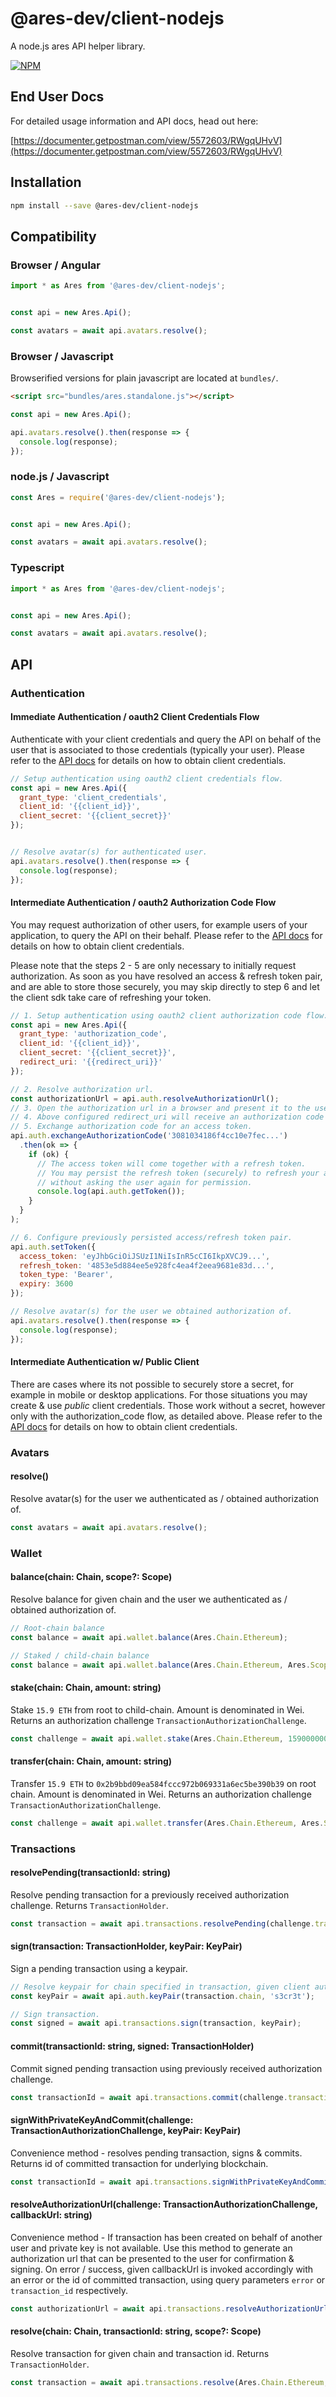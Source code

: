 # @ares-dev/client-nodejs

A node.js ares API helper library.

[![NPM](https://nodei.co/npm/@ares-dev/client-nodejs.png?downloads=true)](https://nodei.co/npm/@ares-dev/client-nodejs/)


## End User Docs

For detailed usage information and API docs, head out here:

[https://documenter.getpostman.com/view/5572603/RWgqUHvV](https://documenter.getpostman.com/view/5572603/RWgqUHvV)


## Installation

```bash
npm install --save @ares-dev/client-nodejs
```


## Compatibility

### Browser / Angular

```typescript
import * as Ares from '@ares-dev/client-nodejs';


const api = new Ares.Api();

const avatars = await api.avatars.resolve();
```

### Browser / Javascript

Browserified versions for plain javascript are located at `bundles/`.

```html
<script src="bundles/ares.standalone.js"></script>
```

```javascript
const api = new Ares.Api();

api.avatars.resolve().then(response => {
  console.log(response);
});
```

### node.js / Javascript

```typescript
const Ares = require('@ares-dev/client-nodejs');


const api = new Ares.Api();

const avatars = await api.avatars.resolve();
```

### Typescript

```typescript
import * as Ares from '@ares-dev/client-nodejs';


const api = new Ares.Api();

const avatars = await api.avatars.resolve();
```


## API

### Authentication

#### Immediate Authentication / oauth2 Client Credentials Flow

Authenticate with your client credentials and query the API on behalf of the user that is associated to those credentials (typically your user). Please refer to the [API docs](https://documenter.getpostman.com/view/5572603/RWgqUHvV) for details on how to obtain client credentials.

```javascript
// Setup authentication using oauth2 client credentials flow.
const api = new Ares.Api({
  grant_type: 'client_credentials',
  client_id: '{{client_id}}',
  client_secret: '{{client_secret}}'
});


// Resolve avatar(s) for authenticated user.
api.avatars.resolve().then(response => {
  console.log(response);
});
```

#### Intermediate Authentication / oauth2 Authorization Code Flow

You may request authorization of other users, for example users of your application, to query the API on their behalf. Please refer to the [API docs](https://documenter.getpostman.com/view/5572603/RWgqUHvV) for details on how to obtain client credentials.

Please note that the steps 2 - 5 are only necessary to initially request authorization. As soon as you have resolved an access & refresh token pair, and are able to store those securely, you may skip directly to step 6 and let the client sdk take care of refreshing your token.

```javascript
// 1. Setup authentication using oauth2 client authorization code flow.
const api = new Ares.Api({
  grant_type: 'authorization_code',
  client_id: '{{client_id}}',
  client_secret: '{{client_secret}}',
  redirect_uri: '{{redirect_uri}}'
});

// 2. Resolve authorization url.
const authorizationUrl = api.auth.resolveAuthorizationUrl();
// 3. Open the authorization url in a browser and present it to the user you want to ask for authorization.
// 4. Above configured redirect_uri will receive an authorization code if the user confirms the request.
// 5. Exchange authorization code for an access token.
api.auth.exchangeAuthorizationCode('3081034186f4cc10e7fec...')
  .then(ok => {
    if (ok) {
      // The access token will come together with a refresh token.
      // You may persist the refresh token (securely) to refresh your access token later
      // without asking the user again for permission.
      console.log(api.auth.getToken());
    }
  }
);

// 6. Configure previously persisted access/refresh token pair.
api.auth.setToken({
  access_token: 'eyJhbGciOiJSUzI1NiIsInR5cCI6IkpXVCJ9...',
  refresh_token: '4853e5d884ee5e928fc4ea4f2eea9681e83d...',
  token_type: 'Bearer',
  expiry: 3600
});

// Resolve avatar(s) for the user we obtained authorization of.
api.avatars.resolve().then(response => {
  console.log(response);
});
```

#### Intermediate Authentication w/ Public Client

There are cases where its not possible to securely store a secret, for example in mobile or desktop applications. For those situations you may create & use *public* client credentials. Those work without a secret, however only with the authorization_code flow, as detailed above. Please refer to the [API docs](https://documenter.getpostman.com/view/5572603/RWgqUHvV) for details on how to obtain client credentials.


### Avatars

#### resolve()

Resolve avatar(s) for the user we authenticated as / obtained authorization of.

```typescript
const avatars = await api.avatars.resolve();
```


### Wallet

#### balance(chain: Chain, scope?: Scope)

Resolve balance for given chain and the user we authenticated as / obtained authorization of.

```typescript
// Root-chain balance
const balance = await api.wallet.balance(Ares.Chain.Ethereum);

// Staked / child-chain balance
const balance = await api.wallet.balance(Ares.Chain.Ethereum, Ares.Scope.Child);
```

#### stake(chain: Chain, amount: string)

Stake `15.9 ETH` from root to child-chain. Amount is denominated in Wei. Returns an authorization challenge `TransactionAuthorizationChallenge`.

```typescript
const challenge = await api.wallet.stake(Ares.Chain.Ethereum, 15900000000000000000);
```

#### transfer(chain: Chain, amount: string)

Transfer `15.9 ETH` to `0x2b9bbd09ea584fccc972b069331a6ec5be390b39` on root chain. Amount is denominated in Wei. Returns an authorization challenge `TransactionAuthorizationChallenge`.

```typescript
const challenge = await api.wallet.transfer(Ares.Chain.Ethereum, Ares.Scope.Root, '0x2b9bbd09ea584fccc972b069331a6ec5be390b39', 15900000000000000000, 'Optional Message');
```


### Transactions

#### resolvePending(transactionId: string)

Resolve pending transaction for a previously received authorization challenge. Returns `TransactionHolder`.

```typescript
const transaction = await api.transactions.resolvePending(challenge.transactionId);
```

#### sign(transaction: TransactionHolder, keyPair: KeyPair)

Sign a pending transaction using a keypair.

```typescript
// Resolve keypair for chain specified in transaction, given client authorization and credentials.
const keyPair = await api.auth.keyPair(transaction.chain, 's3cr3t');

// Sign transaction.
const signed = await api.transactions.sign(transaction, keyPair);
```

#### commit(transactionId: string, signed: TransactionHolder)

Commit signed pending transaction using previously received authorization challenge.

```typescript
const transactionId = await api.transactions.commit(challenge.transactionId, signed);
```

#### signWithPrivateKeyAndCommit(challenge: TransactionAuthorizationChallenge, keyPair: KeyPair)

Convenience method - resolves pending transaction, signs & commits. Returns id of committed transaction for underlying blockchain.

```typescript
const transactionId = await api.transactions.signWithPrivateKeyAndCommit(challenge, keyPair);
```

#### resolveAuthorizationUrl(challenge: TransactionAuthorizationChallenge, callbackUrl: string)

Convenience method - If transaction has been created on behalf of another user and private key is not available. Use this method to generate an authorization url that can be presented to the user for confirmation & signing. On error / success, given callbackUrl is invoked accordingly with an error or the id of committed transaction, using query parameters `error` or `transaction_id` respectively.

```typescript
const authorizationUrl = await api.transactions.resolveAuthorizationUrl(challenge, callbackUrl);
```

#### resolve(chain: Chain, transactionId: string, scope?: Scope)

Resolve transaction for given chain and transaction id. Returns `TransactionHolder`.

```typescript
const transaction = await api.transactions.resolve(Ares.Chain.Ethereum, transactionId);
```
